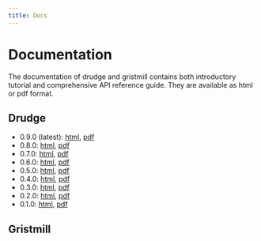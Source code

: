 ```yaml
---
title: Docs
---
```


# Documentation

The documentation of drudge and gristmill contains both introductory tutorial
and comprehensive API reference guide.  They are available as html or pdf
format.


## Drudge

* 0.9.0 (latest): [html](drudge_docs/0_9_0/index.html), [pdf](drudge_docs/0_9_0/drudge.pdf)
* 0.8.0: [html](drudge_docs/0_8_0/index.html), [pdf](drudge_docs/0_8_0/drudge.pdf)
* 0.7.0: [html](drudge_docs/0_7_0/index.html), [pdf](drudge_docs/0_7_0/drudge.pdf)
* 0.6.0: [html](drudge_docs/0_6_0/index.html), [pdf](drudge_docs/0_6_0/drudge.pdf)
* 0.5.0: [html](drudge_docs/0_5_0/index.html), [pdf](drudge_docs/0_5_0/drudge.pdf)
* 0.4.0: [html](drudge_docs/0_4_0/index.html), [pdf](drudge_docs/0_4_0/drudge.pdf)
* 0.3.0: [html](drudge_docs/0_3_0/index.html), [pdf](drudge_docs/0_3_0/drudge.pdf)
* 0.2.0: [html](drudge_docs/0_2_0/index.html), [pdf](drudge_docs/0_2_0/drudge.pdf)
* 0.1.0: [html](drudge_docs/0_1_0/index.html), [pdf](drudge_docs/0_1_0/drudge.pdf)


## Gristmill

